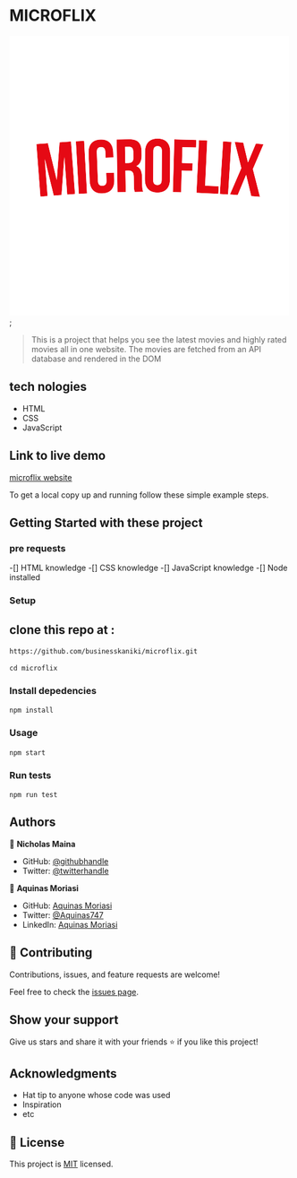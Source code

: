 # MICROFLIX

![](./src/imgs/logo.png);

> This is a project that helps you see the latest movies and  highly rated  movies all in one website. The movies are fetched from an API database and rendered in the DOM


## tech nologies

- HTML
- CSS
- JavaScript

## Link to live demo

[microflix website](https://businesskaniki.github.io/microflix/)

To get a local copy up and running follow these simple example steps.

## Getting Started with these project
 ### pre requests
 -[] HTML knowledge
 -[] CSS knowledge
 -[] JavaScript knowledge
 -[] Node installed

### Setup

##  clone this repo at :

```
https://github.com/businesskaniki/microflix.git

```
```
cd microflix

```

### Install depedencies

```
npm install

```

### Usage

```
npm start

```
### Run tests

```
npm run test

```

## Authors

👤 **Nicholas Maina**

- GitHub: [@githubhandle](https://github.com/businesskaniki)
- Twitter: [@twitterhandle](https://twitter.com/Nik7346)

👤 **Aquinas Moriasi** 
- GitHub: [Aquinas Moriasi](https://github.com/Aquinasmoriasi) 
- Twitter: [@Aquinas747](twitter.com/aquinas747) 
- LinkedIn: [Aquinas Moriasi](https://www.linkedin.com/in/aquinas-moriasi/) 

## 🤝 Contributing

Contributions, issues, and feature requests are welcome!

Feel free to check the [issues page](https://github.com/businesskaniki/microflix/issues).

## Show your support

Give us stars and share it with your friends ⭐️ if you like this project!

## Acknowledgments

- Hat tip to anyone whose code was used
- Inspiration
- etc

## 📝 License

This project is [MIT](./MIT.md) licensed.
